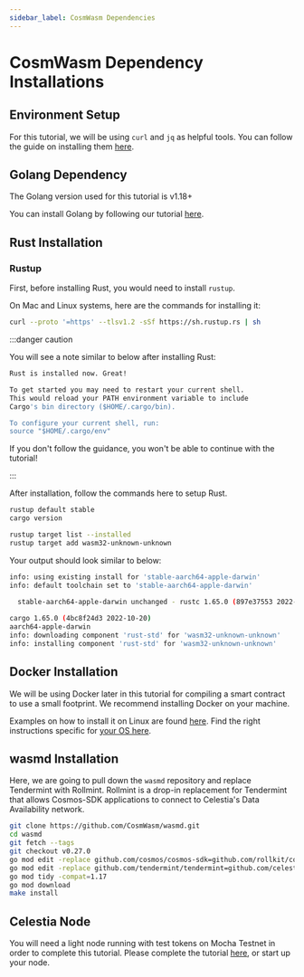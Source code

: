 ```yaml
---
sidebar_label: CosmWasm Dependencies
---
```


# CosmWasm Dependency Installations

## Environment Setup

For this tutorial, we will be using `curl` and `jq` as helpful
tools. You can follow the guide on installing them
[here](../nodes/environment.mdx#setting-up-dependencies).

## Golang Dependency

The Golang version used for this tutorial is v1.18+

You can install Golang
by following our tutorial [here](../nodes/environment.mdx#install-golang).

## Rust Installation

### Rustup

First, before installing Rust, you would need to install `rustup`.

On Mac and Linux systems, here are the commands for installing it:

```sh
curl --proto '=https' --tlsv1.2 -sSf https://sh.rustup.rs | sh
```

:::danger caution

You will see a note similar to below after installing Rust:

```sh
Rust is installed now. Great!

To get started you may need to restart your current shell.
This would reload your PATH environment variable to include
Cargo's bin directory ($HOME/.cargo/bin).

To configure your current shell, run:
source "$HOME/.cargo/env"
```

If you don't follow the guidance, you won't be able to continue with the
tutorial!

:::

After installation, follow the commands here to setup Rust.

```sh
rustup default stable
cargo version

rustup target list --installed
rustup target add wasm32-unknown-unknown
```

Your output should look similar to below:

```sh
info: using existing install for 'stable-aarch64-apple-darwin'
info: default toolchain set to 'stable-aarch64-apple-darwin'

  stable-aarch64-apple-darwin unchanged - rustc 1.65.0 (897e37553 2022-11-02)
  
cargo 1.65.0 (4bc8f24d3 2022-10-20)
aarch64-apple-darwin
info: downloading component 'rust-std' for 'wasm32-unknown-unknown'
info: installing component 'rust-std' for 'wasm32-unknown-unknown'
```

## Docker Installation

We will be using Docker later in this tutorial for compiling a smart contract
to use a small footprint. We recommend installing Docker on your machine.

Examples on how to install it on Linux are found [here](https://docs.docker.com/engine/install/ubuntu).
Find the right instructions specific for
[your OS here](https://docs.docker.com/engine/install).

## wasmd Installation

Here, we are going to pull down the `wasmd` repository and replace Tendermint
with Rollmint. Rollmint is a drop-in replacement for Tendermint that allows
Cosmos-SDK applications to connect to Celestia's Data Availability network.

```sh
git clone https://github.com/CosmWasm/wasmd.git
cd wasmd
git fetch --tags
git checkout v0.27.0
go mod edit -replace github.com/cosmos/cosmos-sdk=github.com/rollkit/cosmos-sdk@v0.45.10-rollkit-v0.6.0-no-fraud-proofs
go mod edit -replace github.com/tendermint/tendermint=github.com/celestiaorg/tendermint@v0.34.22-0.20221202214355-3605c597500d
go mod tidy -compat=1.17
go mod download
make install
```

## Celestia Node

You will need a light node running with test tokens on Mocha Testnet in order
to complete this tutorial. Please complete the tutorial
[here](./node-tutorial.mdx), or start up your node.
